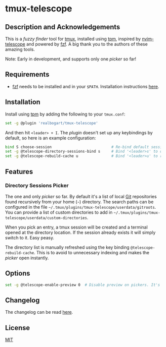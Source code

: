 # tmux-telescope

## Description and Acknowledgements

This is a *fuzzy finder* tool for [tmux](https://github.com/tmux/tmux), installed using [tpm](https://github.com/tmux-plugins/tpm), inspired by [nvim-telescope](https://github.com/nvim-telescope/telescope.nvim) and powered by [fzf](https://github.com/junegunn/fzf). A big thank you to the authors of these amazing tools.

Note: Early in development, and supports only one *picker* so far!

## Requirements

* [fzf](https://github.com/junegunn/fzf) needs to be installed and in your `$PATH`. Installation instructions [here](https://github.com/junegunn/fzf?tab=readme-ov-file#installation).

## Installation

Install using [tpm](https://github.com/tmux-plugins/tpm) by adding the following to your `tmux.conf`:

```bash
set -g @plugin 'realbogart/tmux-telescope'
```

And then hit `<leader> + I`. The *plugin* doesn't set up any keybindings by default, so here is an example configuration:

```bash
bind S choose-session                           # Re-bind default session choser to '<leader>S'.
set -g @telescope-directory-sessions-bind s     # Bind '<leader>s' to open Directory Sessions Picker described below.
set -g @telescope-rebuild-cache u               # Bind '<leader>u' to refresh Directory Sessions list.
```

## Features

### Directory Sessions Picker

The one and only *picker* so far. By default it's a list of local [Git](https://git-scm.com/) repositories found recursively from your home (`~`) directory. The search paths can be configured in the file `~/.tmux/plugins/tmux-telescope/userdata/gitroots`. You can provide a list of custom directories to add in `~/.tmux/plugins/tmux-telescope/userdata/custom-directories`.

When you pick an entry, a tmux session will be created and a terminal opened at the directory location. If the session already exists it will simply switch to it. Easy peasy.

The directory list is manually refreshed using the key binding `@telescope-rebuild-cache`. This is to avoid to unnecessary indexing and makes the *picker* open instantly.

## Options

```bash
set -g @telescope-enable-preview 0  # Disable preview on pickers. It's enabled (1) by default.
```
## Changelog

The changelog can be read [here](CHANGELOG.md).

## License

[MIT](LICENSE.md)

